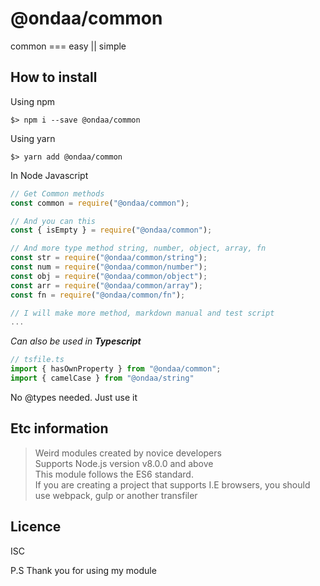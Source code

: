 # @ondaa/common

common === easy || simple

## How to install

Using npm
```
$> npm i --save @ondaa/common
```

Using yarn
```
$> yarn add @ondaa/common
```

In Node Javascript
```javascript
// Get Common methods
const common = require("@ondaa/common");

// And you can this
const { isEmpty } = require("@ondaa/common");

// And more type method string, number, object, array, fn
const str = require("@ondaa/common/string");
const num = require("@ondaa/common/number");
const obj = require("@ondaa/common/object");
const arr = require("@ondaa/common/array");
const fn = require("@ondaa/common/fn");

// I will make more method, markdown manual and test script
...
```

<i>Can also be used in <b>Typescript</b></i>

```typescript
// tsfile.ts
import { hasOwnProperty } from "@ondaa/common";
import { camelCase } from "@ondaa/string"
```
No @types needed. Just use it


## Etc information
> Weird modules created by novice developers <br/>
> Supports Node.js version v8.0.0 and above <br/>
> This module follows the ES6 standard. <br/>
> If you are creating a project that supports I.E browsers, you should use webpack, gulp or another transfiler

## Licence
ISC

P.S Thank you for using my module
